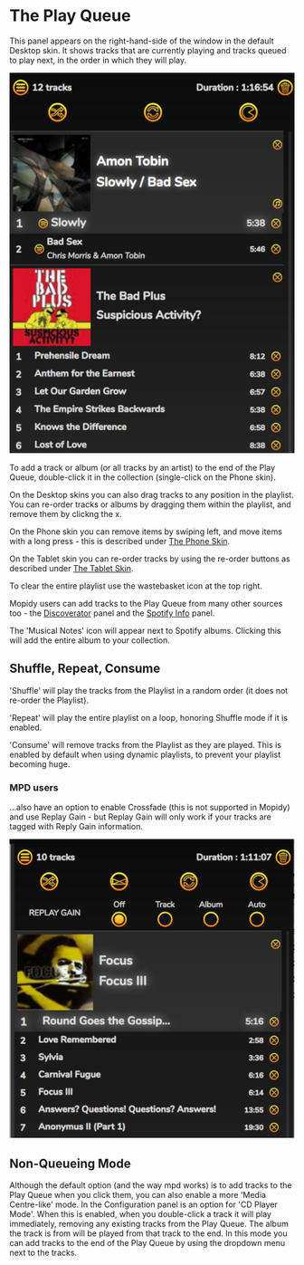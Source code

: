 # The Play Queue

This panel appears on the right-hand-side of the window in the default Desktop skin. It shows tracks that are currently playing and tracks queued to play next, in the order in which they will play.

![](images/playlist.png)

To add a track or album (or all tracks by an artist) to the end of the Play Queue, double-click it in the collection (single-click on the Phone skin).

On the Desktop skins you can also drag tracks to any position in the playlist. You can re-order tracks or albums by dragging them within the playlist, and remove them by clickng the x.

On the Phone skin you can remove items by swiping left, and move items with a long press - this is described under [The Phone Skin](/RompR/Phone-Skin).

On the Tablet skin you can re-order tracks by using the re-order buttons as described under [The Tablet Skin](/RompR/Tablet-Skin).

To clear the entire playlist use the wastebasket icon at the top right.

Mopidy users can add tracks to the Play Queue from many other sources too - the [Discoverator](/RompR/Music-Discovery) panel and the [Spotify Info](/RompR/The-Info-Panel) panel.

The 'Musical Notes' icon will appear next to Spotify albums. Clicking this will add the entire album to your collection.

## Shuffle, Repeat, Consume

'Shuffle' will play the tracks from the Playlist in a random order (it does not re-order the Playlist).

'Repeat' will play the entire playlist on a loop, honoring Shuffle mode if it is enabled.

'Consume' will remove tracks from the Playlist as they are played. This is enabled by default when using dynamic playlists, to prevent your playlist becoming huge.

### MPD users

...also have an option to enable Crossfade (this is not supported in Mopidy) and use Replay Gain - but Replay Gain will only work if your tracks are tagged with Reply Gain information.

![](images/playlistmpd.png)

## Non-Queueing Mode

Although the default option (and the way mpd works) is to add tracks to the Play Queue when you click them, you can also enable a more 'Media Centre-like' mode. In the Configuration panel is an option for 'CD Player Mode'. When this is enabled, when you double-click a track it will play immediately, removing any existing tracks from the Play Queue. The album the track is from will be played from that track to the end. In this mode you can add tracks to the end of the Play Queue by using the dropdown menu next to the tracks.
